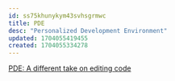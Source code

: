 ```yaml
---
id: ss75khunykym43svhsgrmwc
title: PDE
desc: "Personalized Development Environment"
updated: 1704055419455
created: 1704055334278
---
```


[PDE: A different take on editing code](https://www.youtube.com/watch?v=QMVIJhC9Veg)
